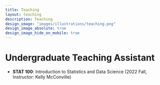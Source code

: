 ```yaml
---
title: Teaching
layout: teaching
description: Teaching
design_image: "images/illustrations/teaching.png"
design_image_absolute: true
design_image_hide_on_mobile: true
---
```



# Undergraduate Teaching Assistant

* **STAT 100**: Introduction to Statistics and Data Science (2022 Fall, Instructor: Kelly McConville)
